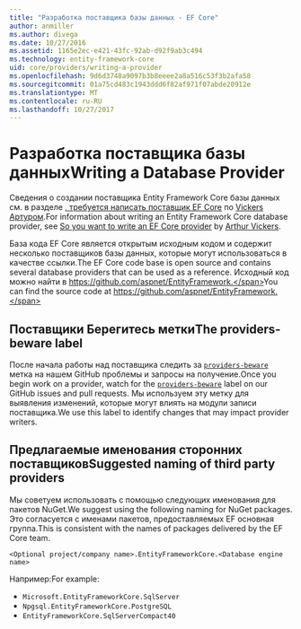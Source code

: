 ```yaml
---
title: "Разработка поставщика базы данных - EF Core"
author: anmiller
ms.author: divega
ms.date: 10/27/2016
ms.assetid: 1165e2ec-e421-43fc-92ab-d92f9ab3c494
ms.technology: entity-framework-core
uid: core/providers/writing-a-provider
ms.openlocfilehash: 9d6d3748a9097b3b8eeee2a8a516c53f3b2afa58
ms.sourcegitcommit: 01a75cd483c1943ddd6f82af971f07abde20912e
ms.translationtype: MT
ms.contentlocale: ru-RU
ms.lasthandoff: 10/27/2017
---
```

# <a name="writing-a-database-provider"></a><span data-ttu-id="820d9-102">Разработка поставщика базы данных</span><span class="sxs-lookup"><span data-stu-id="820d9-102">Writing a Database Provider</span></span>

<span data-ttu-id="820d9-103">Сведения о создании поставщика Entity Framework Core базы данных см. в разделе [, требуется написать поставщик EF Core](https://blog.oneunicorn.com/2016/11/11/so-you-want-to-write-an-ef-core-provider/) по [Vickers Артуром](https://github.com/ajcvickers).</span><span class="sxs-lookup"><span data-stu-id="820d9-103">For information about writing an Entity Framework Core database provider, see [So you want to write an EF Core provider](https://blog.oneunicorn.com/2016/11/11/so-you-want-to-write-an-ef-core-provider/) by [Arthur Vickers](https://github.com/ajcvickers).</span></span>

<span data-ttu-id="820d9-104">База кода EF Core является открытым исходным кодом и содержит несколько поставщиков базы данных, которые могут использоваться в качестве ссылки.</span><span class="sxs-lookup"><span data-stu-id="820d9-104">The EF Core code base is open source and contains several database providers that can be used as a reference.</span></span> <span data-ttu-id="820d9-105">Исходный код можно найти в https://github.com/aspnet/EntityFramework.</span><span class="sxs-lookup"><span data-stu-id="820d9-105">You can find the source code at https://github.com/aspnet/EntityFramework.</span></span>

## <a name="the-providers-beware-label"></a><span data-ttu-id="820d9-106">Поставщики Берегитесь метки</span><span class="sxs-lookup"><span data-stu-id="820d9-106">The providers-beware label</span></span>

<span data-ttu-id="820d9-107">После начала работы над поставщика следить за [ `providers-beware` ](https://github.com/aspnet/EntityFramework/labels/providers-beware) метка на нашем GitHub проблемы и запросы на получение.</span><span class="sxs-lookup"><span data-stu-id="820d9-107">Once you begin work on a provider, watch for the [`providers-beware`](https://github.com/aspnet/EntityFramework/labels/providers-beware) label on our GitHub issues and pull requests.</span></span> <span data-ttu-id="820d9-108">Мы используем эту метку для выявления изменений, которые могут влиять на модули записи поставщика.</span><span class="sxs-lookup"><span data-stu-id="820d9-108">We use this label to identify changes that may impact provider writers.</span></span>

## <a name="suggested-naming-of-third-party-providers"></a><span data-ttu-id="820d9-109">Предлагаемые именования сторонних поставщиков</span><span class="sxs-lookup"><span data-stu-id="820d9-109">Suggested naming of third party providers</span></span>

<span data-ttu-id="820d9-110">Мы советуем использовать с помощью следующих именования для пакетов NuGet.</span><span class="sxs-lookup"><span data-stu-id="820d9-110">We suggest using the following naming for NuGet packages.</span></span> <span data-ttu-id="820d9-111">Это согласуется с именами пакетов, предоставляемых EF основная группа.</span><span class="sxs-lookup"><span data-stu-id="820d9-111">This is consistent with the names of packages delivered by the EF Core team.</span></span>

`<Optional project/company name>.EntityFrameworkCore.<Database engine name>`

<span data-ttu-id="820d9-112">Например:</span><span class="sxs-lookup"><span data-stu-id="820d9-112">For example:</span></span>
* `Microsoft.EntityFrameworkCore.SqlServer`
* `Npgsql.EntityFrameworkCore.PostgreSQL`
* `EntityFrameworkCore.SqlServerCompact40`
